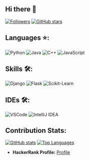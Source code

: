 ## Hi there 👋

[![Followers](https://img.shields.io/github/followers/phantom-kali?style=social)](https://github.com/phantom-kali)
[![GitHub stars](https://img.shields.io/github/stars/phantom-kali?style=social)](https://github.com/phantom-kali)

## Languages ⭐️:
![Python](https://img.shields.io/badge/Python-14354C?style=for-the-badge&logo=python&logoColor=white)
![Java](https://img.shields.io/badge/Java-ED8B00?style=for-the-badgelogo=openjdklogoColor=white)
![C++](https://custom-icon-badges.herokuapp.com/badge/C++-9C033A.svg?style=for-the-badge&logo=cpp2&logoColor=white)
![JavaScript](https://img.shields.io/badge/JavaScript-F7DF1E.svg?style=for-the-badge&logo=javascript&logoColor=white)

## Skills 🛠:
![Django](https://img.shields.io/badge/Django-092E20?style=for-the-badge&logo=django&logoColor=white)
![Flask](https://img.shields.io/badge/Flask-000000?style=for-the-badge&logo=flask&logoColor=white)
![Scikit-Learn](https://img.shields.io/badge/Scikit--Learn-F7931E?style=for-the-badge&logo=scikit-learn&logoColor=white)

## IDEs 🛠:
![VSCode](https://img.shields.io/badge/Visual_Studio_Code-0078D4?style=for-the-badge&logo=visual%20studio%20code&logoColor=white)
![IntelliJ IDEA](https://img.shields.io/badge/IntelliJ_IDEA-000000.svg?style=for-the-badge&logo=intellij-idea&logoColor=white)

## Contribution Stats:
[![GitHub stats](https://github-readme-stats.vercel.app/api?username=phantom-kali&show_icons=true&theme=dark)](https://github.com/phantom-kali)
[![Top Languages](https://github-readme-stats.vercel.app/api/top-langs/?username=phantom-kali&layout=compact&theme=dark)](https://github.com/phantom-kali)

- **HackerRank Profile:** [Profile](https://www.hackerrank.com/profile/fideleliudclimax)
